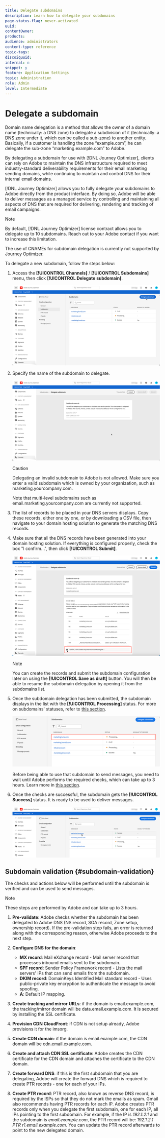 ```yaml
---
title: Delegate subdomains
description: Learn how to delegate your subdomains
page-status-flag: never-activated
uuid: 
contentOwner:
products:
audience: administrators
content-type: reference
topic-tags: 
discoiquuid:
internal: n
snippet: y
feature: Application Settings
topic: Administration
role: Admin
level: Intermediate
---
```


# Delegate a subdomain

Domain name delegation is a method that allows the owner of a domain name (technically: a DNS zone) to delegate a subdivision of it (technically: a DNS zone under it, which can be called a sub-zone) to another entity. Basically, if a customer is handling the zone “example.com”, he can delegate the sub-zone “marketing.example.com” to Adobe.

By delegating a subdomain for use with [!DNL Journey Optimizer], clients can rely on Adobe to maintain the DNS infrastructure required to meet industry-standard deliverability requirements for their email marketing sending domains, while continuing to maintain and control DNS for their internal email domains.

[!DNL Journey Optimizer] allows you to fully delegate your subdomains to Adobe directly from the product interface. By doing so, Adobe will be able to deliver messages as a managed service by controlling and maintaining all aspects of DNS that are required for delivering, rendering and tracking of email campaigns.

>[!NOTE]
>
>By default, [!DNL Journey Optimizer] license contract allows you to delegate up to 10 subdomains. Reach out to your Adobe contact if you want to increase this limitation.
>
>The use of CNAMEs for subdomain delegation is currently not supported by Journey Optimizer.

To delegate a new subdomain, follow the steps below:

1. Access the **[!UICONTROL Channels]** / **[!UICONTROL Subdomains]** menu, then click **[!UICONTROL Delegate subdomain]**.

    ![](../assets/subdomain-delegate.png)

1. Specify the name of the subdomain to delegate.

    ![](../assets/subdomain-name.png)

    >[!CAUTION]
    >
    >Delegating an invalid subdomain to Adobe is not allowed. Make sure you enter a valid subdomain which is owned by your organization, such as marketing.yourcompany.com.
    >
    >Note that multi-level subdomains such as email.marketing.yourcompany.com are currently not supported.

1. The list of records to be placed in your DNS servers displays. Copy these records, either one by one, or by downloading a CSV file, then navigate to your domain hosting solution to generate the matching DNS records.

1. Make sure that all the DNS records have been generated into your domain hosting solution. If everything is configured properly, check the box "I confirm...", then click **[!UICONTROL Submit]**.

    ![](../assets/subdomain-submit.png)

    >[!NOTE]
    >
    >You can create the records and submit the subdomain configuration later on using the **[!UICONTROL Save as draft]** button. You will then be able to resume the subdomain delegation by opening it from the subdomains list.

1. Once the subdomain delegation has been submitted, the subdomain displays in the list with the **[!UICONTROL Processing]** status. For more on subdomains' statuses, refer to [this section](access-subdomains.md).

    ![](../assets/subdomain-processing.png)

    Before being able to use that subdomain to send messages, you need to wait until Adobe performs the required checks, which can take up to 3 hours. Learn more in [this section](#subdomain-validation).

1. Once the checks are successful, the subdomain gets the **[!UICONTROL Success]** status. It is ready to be used to deliver messages.

    <!-- later on, users will be notified in Pulse -->

    ![](../assets/subdomain-notification.png)

## Subdomain validation {#subdomain-validation}

The checks and actions below will be performed until the subdomain is verified and can be used to send messages.
    
>[!NOTE]
>
>These steps are performed by Adobe and can take up to 3 hours.

1. **Pre-validate**: Adobe checks whether the subdomain has been delegated to Adobe DNS (NS record, SOA record, Zone setup, ownership record). If the pre-validation step fails, an error is returned along with the corresponding reason, otherwise Adobe proceeds to the next step.

1. **Configure DNS for the domain**:

    * **MX record**: Mail eXchange record - Mail server record that processes inbound emails sent to the subdomain.
    * **SPF record**: Sender Policy Framework record - Lists the mail servers' IPs that can send emails from the subdomain.
    * **DKIM record**: DomainKeys Identified Mail standard record - Uses public-private key encryption to authenticate the message to avoid spoofing.
    * **A**: Default IP mapping.

1. **Create tracking and mirror URLs**: if the domain is email.example.com, the tracking/mirror domain will be data.email.example.com. It is secured by installing the SSL certificate.

1. **Provision CDN CloudFront**: if CDN is not setup already, Adobe provisions it for the imsorg.

1. **Create CDN domain**: if the domain is email.example.com, the CDN domain will be cdn.email.example.com.
    
1. **Create and attach CDN SSL certificate**: Adobe creates the CDN certificate for the CDN domain and attaches the certificate to the CDN domain.

1. **Create forward DNS**: if this is the first subdomain that you are delegating, Adobe will create the forward DNS which is required to create PTR records - one for each of your IPs.

1. **Create PTR record**: PTR record, also known as reverse DNS record, is required by the ISPs so that they do not mark the emails as spam. Gmail also recommends having PTR records for each IP. Adobe creates PTR records only when you delegate the first subdomain, one for each IP, all IPs pointing to the first subdomain. For example, if the IP is *192.1.2.1* and the subdomain is *email.example.com*, the PTR record will be: *192.1.2.1  PTR r1.email.example.com*. You can update the PTR record afterwards to point to the new delegated domain.